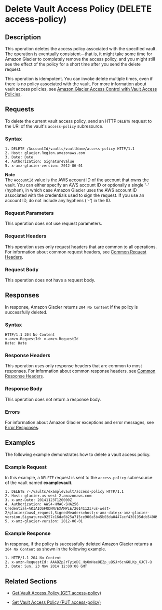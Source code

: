 # Delete Vault Access Policy \(DELETE access\-policy\)<a name="api-DeleteVaultAccessPolicy"></a>

## Description<a name="api-DeleteVaultAccessPolicy-description"></a>

This operation deletes the access policy associated with the specified vault\. The operation is eventually consistent—that is, it might take some time for Amazon Glacier to completely remove the access policy, and you might still see the effect of the policy for a short time after you send the delete request\. 

This operation is idempotent\. You can invoke delete multiple times, even if there is no policy associated with the vault\. For more information about vault access policies, see [Amazon Glacier Access Control with Vault Access Policies](vault-access-policy.md)\.

## Requests<a name="api-DeleteVaultAccessPolicy-requests"></a>

To delete the current vault access policy, send an HTTP `DELETE` request to the URI of the vault's `access-policy` subresource\.

### Syntax<a name="api-DeleteVaultAccessPolicy-requests-syntax"></a>

```
1. DELETE /AccountId/vaults/vaultName/access-policy HTTP/1.1
2. Host: glacier.Region.amazonaws.com
3. Date: Date
4. Authorization: SignatureValue
5. x-amz-glacier-version: 2012-06-01
```

**Note**  
The `AccountId` value is the AWS account ID of the account that owns the vault\. You can either specify an AWS account ID or optionally a single '`-`' \(hyphen\), in which case Amazon Glacier uses the AWS account ID associated with the credentials used to sign the request\. If you use an account ID, do not include any hyphens \('\-'\) in the ID\.

### Request Parameters<a name="api-DeleteVaultAccessPolicy-requests-parameters"></a>

This operation does not use request parameters\.

### Request Headers<a name="api-DeleteVaultAccessPolicy-requests-headers"></a>

This operation uses only request headers that are common to all operations\. For information about common request headers, see [Common Request Headers](api-common-request-headers.md)\.

### Request Body<a name="api-DeleteVaultAccessPolicy-requests-elements"></a>

This operation does not have a request body\.

## Responses<a name="api-DeleteVaultAccessPolicy-responses"></a>

In response, Amazon Glacier returns `204 No Content` if the policy is successfully deleted\.

### Syntax<a name="api-DeleteVaultAccessPolicy-responses-syntax"></a>

```
HTTP/1.1 204 No Content
x-amzn-RequestId: x-amzn-RequestId
Date: Date
```

### Response Headers<a name="api-DeleteVaultAccessPolicy-responses-headers"></a>

This operation uses only response headers that are common to most responses\. For information about common response headers, see [Common Response Headers](api-common-response-headers.md)\.

### Response Body<a name="api-DeleteVaultAccessPolicy-responses-elements"></a>

This operation does not return a response body\.

### Errors<a name="api-DeleteVaultAccessPolicy-responses-errors"></a>

For information about Amazon Glacier exceptions and error messages, see [Error Responses](api-error-responses.md)\.

## Examples<a name="api-DeleteVaultAccessPolicy-examples"></a>

The following example demonstrates how to delete a vault access policy\.

### Example Request<a name="api-DeleteVaultAccessPolicy-example-request"></a>

In this example, a `DELETE` request is sent to the `access-policy` subresource of the vault named **examplevault**\.

```
1. DELETE /-/vaults/examplevault/access-policy HTTP/1.1
2. Host: glacier.us-west-2.amazonaws.com
3. x-amz-Date: 20141123T120000Z
4. Authorization: AWS4-HMAC-SHA256 Credential=AKIAIOSFODNN7EXAMPLE/20141123/us-west-2/glacier/aws4_request,SignedHeaders=host;x-amz-date;x-amz-glacier-version,Signature=9257c16da6b25a715ce900a5b45b03da0447acf430195dcb540091b12966f2a2
5. x-amz-glacier-version: 2012-06-01
```

### Example Response<a name="api-DeleteVaultAccessPolicy-example-response"></a>

In response, if the policy is successfully deleted Amazon Glacier returns a `204 No Content` as shown in the following example\.

```
1. HTTP/1.1 204 No Content
2. x-amzn-RequestId: AAABZpJrTyioDC_HsOmHae8EZp_uBSJr6cnGOLKp_XJCl-Q
3. Date: Sun, 23 Nov 2014 12:00:00 GMT
```

## Related Sections<a name="related-sections-DeleteVaultAccessPolicy"></a>

+ [Get Vault Access Policy \(GET access\-policy\)](api-GetVaultAccessPolicy.md)

+ [Set Vault Access Policy \(PUT access\-policy\)](api-SetVaultAccessPolicy.md)